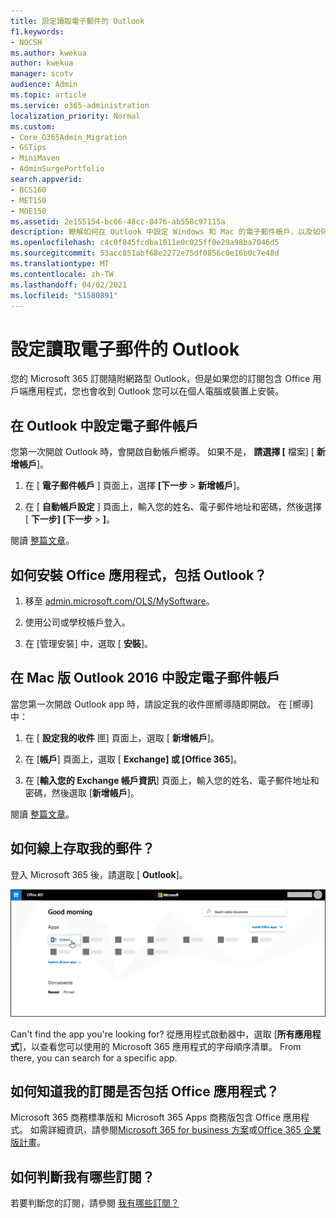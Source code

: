 ```yaml
---
title: 設定讀取電子郵件的 Outlook
f1.keywords:
- NOCSH
ms.author: kwekua
author: kwekua
manager: scotv
audience: Admin
ms.topic: article
ms.service: o365-administration
localization_priority: Normal
ms.custom:
- Core_O365Admin_Migration
- GSTips
- MiniMaven
- AdminSurgePortfolio
search.appverid:
- BCS160
- MET150
- MOE150
ms.assetid: 2e155154-bc66-48cc-8476-ab558c97115a
description: 瞭解如何在 Outlook 中設定 Windows 和 Mac 的電子郵件帳戶，以及如何安裝 Office 應用程式，以及如何線上存取電子郵件。
ms.openlocfilehash: c4c0f845fcdba1011e0c025ff0e29a98ba7046d5
ms.sourcegitcommit: 53acc851abf68e2272e75df0856c0e16b0c7e48d
ms.translationtype: MT
ms.contentlocale: zh-TW
ms.lasthandoff: 04/02/2021
ms.locfileid: "51580891"
---
```

# <a name="set-up-outlook-to-read-email"></a>設定讀取電子郵件的 Outlook

您的 Microsoft 365 訂閱隨附網路型 Outlook，但是如果您的訂閱包含 Office 用戶端應用程式，您也會收到 Outlook 您可以在個人電腦或裝置上安裝。
  
## <a name="set-up-an-email-account-in-outlook"></a>在 Outlook 中設定電子郵件帳戶

您第一次開啟 Outlook 時，會開啟自動帳戶嚮導。 如果不是， **請選擇 [** 檔案] [ **新增帳戶**]。
  
1. 在 [ **電子郵件帳戶** ] 頁面上，選擇 **[下一步** \> **新增帳戶**]。
    
2. 在 [ **自動帳戶設定** ] 頁面上，輸入您的姓名、電子郵件地址和密碼，然後選擇 [ **下一步] [下一步** \> **]**。
    
閱讀 [整篇文章](https://support.microsoft.com/office/6e27792a-9267-4aa4-8bb6-c84ef146101b)。
  
## <a name="how-do-i-install-the-office-apps-including-outlook"></a>如何安裝 Office 應用程式，包括 Outlook？

1. 移至 [admin.microsoft.com/OLS/MySoftware](https://admin.microsoft.com/OLS/MySoftware.aspx)。
    
2. 使用公司或學校帳戶登入。
    
3. 在 [管理安裝] 中，選取 [ **安裝**]。
    
## <a name="set-up-an-email-account-in-outlook-2016-for-mac"></a>在 Mac 版 Outlook 2016 中設定電子郵件帳戶

當您第一次開啟 Outlook app 時，請設定我的收件匣嚮導隨即開啟。 在 [嚮導] 中： 
  
1. 在 [ **設定我的收件** 匣] 頁面上，選取 [ **新增帳戶**]。
    
2. 在 [**帳戶**] 頁面上，選取 [ **Exchange] 或 [Office 365**]。
    
3. 在 [**輸入您的 Exchange 帳戶資訊**] 頁面上，輸入您的姓名、電子郵件地址和密碼，然後選取 [**新增帳戶**]。
    
閱讀 [整篇文章](https://support.microsoft.com/office/6e27792a-9267-4aa4-8bb6-c84ef146101b#PickTab=Outlook_for_Mac)。 
  
## <a name="how-do-i-access-my-mail-online"></a>如何線上存取我的郵件？

登入 Microsoft 365 後，請選取 [ **Outlook**]。
  
![具有 Outlook 應用程式的 Microsoft 365 首頁已反白顯示](../../media/3ceee838-9d85-4af3-95a6-fbcee11036f4.png)
  
Can't find the app you're looking for? 從應用程式啟動器中，選取 [**所有應用程式**]，以查看您可以使用的 Microsoft 365 應用程式的字母順序清單。 From there, you can search for a specific app. 
  
## <a name="how-do-i-know-if-my-subscription-includes-office-apps"></a>如何知道我的訂閱是否包括 Office 應用程式？

Microsoft 365 商務標準版和 Microsoft 365 Apps 商務版包含 Office 應用程式。 如需詳細資訊，請參閱[Microsoft 365 for business 方案](https://go.microsoft.com/fwlink/p/?LinkId=723731)或[Office 365 企業版計畫](https://go.microsoft.com/fwlink/p/?LinkId=800029)。
  
## <a name="how-do-i-determine-what-subscription-i-have"></a>如何判斷我有哪些訂閱？

若要判斷您的訂閱，請參閱 [我有哪些訂閱？](../admin-overview/what-subscription-do-i-have.md)
  

